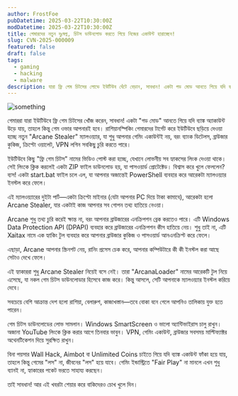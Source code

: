 ```yaml
---
author: FrostFoe
pubDatetime: 2025-03-22T10:30:00Z
modDatetime: 2025-03-22T10:30:00Z
title: গেমারদের নতুন দুঃস্বপ্ন, চিটস ডাউনলোড করতে গিয়ে নিজের একাউন্ট হারাচ্ছেন!
slug: CVN-2025-000009
featured: false
draft: false
tags:
  - gaming
  - hacking
  - malware
description: যারা ফ্রি গেম চিটসের লোভে ইউটিউব ঘেঁটে বেড়ান, সাবধান! একটা গড মোড আনতে গিয়ে যদি ব্যাঙ্ক অ্যাকাউন্ট উড়ে যায়, তাহলে কিন্তু গেম ওভার আপনারই হবে...
---
```


![something](@/assets/images/CVN-2025-000009.jpg)

গেমাররা যারা ইউটিউবে ফ্রি গেম চিটসের খোঁজ করেন, সাবধান! একটা "গড মোড" আনতে গিয়ে যদি ব্যাঙ্ক অ্যাকাউন্ট উড়ে যায়, তাহলে কিন্তু গেম ওভার আপনারই হবে। রাশিয়ানস্পিকিং গেমারদের টার্গেট করে ইউটিউবে ছড়িয়ে দেওয়া হচ্ছে নতুন "Arcane Stealer" ম্যালওয়্যার, যা শুধু আপনার গেমিং একাউন্টই নয়, বরং ব্যাংক ডিটেলস, ব্রাউজার কুকিজ, ক্রিপ্টো ওয়ালেট, VPN লগিন সবকিছু চুরি করতে পারে।

ইউটিউবে কিছু "ফ্রি গেম চিটস" নামের ভিডিও পোস্ট করা হচ্ছে, যেখানে লোভনীয় সব হ্যাকসের লিংক দেওয়া থাকে। সেই লিংকে ক্লিক করলেই একটা ZIP ফাইল ডাউনলোড হয়, যা পাসওয়ার্ড প্রোটেক্টেড। বিশ্বাস করে খুলে ফেললেন? ব্যস! একটা start.bat ফাইল চলে এল, যা আপনার অজান্তেই PowerShell ব্যবহার করে আরেকটা ম্যালওয়্যার ইনস্টল করে ফেলে।

এই ম্যালওয়্যারের দুইটা পার্ট—একটা ক্রিপ্টো মাইনার (যেটা আপনার PC দিয়ে টাকা কামাবে), আরেকটা হলো Arcane Stealer, যার একটাই কাজ আপনার সব গোপন তথ্য হাতিয়ে নেওয়া।

Arcane শুধু তথ্য চুরি করেই ক্ষান্ত না, বরং আপনার ব্রাউজারের এনক্রিপশন ব্রেক করতেও পারে। এটি Windows Data Protection API (DPAPI) ব্যবহার করে ব্রাউজারের এনক্রিপশন কীস হাতিয়ে নেয়। শুধু তাই না, এটি Xaitax নামে এক হ্যাকিং টুল ব্যবহার করে আপনার ব্রাউজার কুকিজ ও পাসওয়ার্ড আনএনক্রিপ্ট করে ফেলে।

এছাড়া, Arcane আপনার স্ক্রিনশট নেয়, রানিং প্রসেস চেক করে, আপনার কম্পিউটারে কী কী ইনস্টল করা আছে সেটাও দেখে ফেলে।

এই হ্যাকাররা শুধু Arcane Stealer নিয়েই বসে নেই। তারা "ArcanaLoader" নামের আরেকটি টুল নিয়ে এসেছে, যা নকল গেম চিটস ডাউনলোডার হিসেবে কাজ করে। কিন্তু আসলে, সেটি আপনাকে ম্যালওয়্যার ইনস্টল করিয়ে দেবে।

সবচেয়ে বেশি আক্রান্ত দেশ হলো রাশিয়া, বেলারুশ, কাজাখস্তান—তবে বোকা বনে গেলে আপনিও তালিকায় যুক্ত হতে পারেন।

গেম চিটস ডাউনলোডের লোভ সামলান। Windows SmartScreen ও ভালো অ্যান্টিভাইরাস চালু রাখুন। অজানা YouTube লিংকে ক্লিক করার আগে তিনবার ভাবুন। VPN, গেমিং একাউন্ট, ব্রাউজার সবসময় মাল্টিফ্যাক্টর অথেনটিকেশন দিয়ে সুরক্ষিত রাখুন।

বিনা পয়সার Wall Hack, Aimbot বা Unlimited Coins চাইতে গিয়ে যদি ব্যাঙ্ক একাউন্ট ফাঁকা হয়ে যায়, তাহলে কিন্তু গেমের "লস" না, জীবনের "লস" হয়ে যাবে। গেমিং ইন্ডাস্ট্রিতে "Fair Play" না মানলে এখন শুধু ব্যানই না, হ্যাকারের পকেট ভরতে সাহায্য করছেন।

তাই সাবধান! আর এই খবরটা শেয়ার করে বাকিদেরও চোখ খুলে দিন।